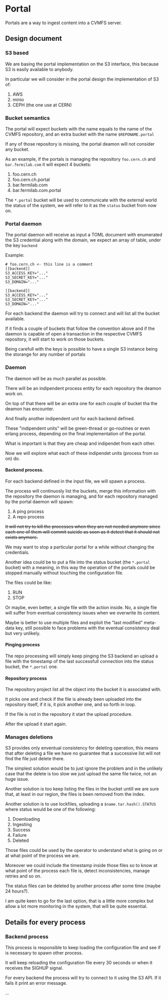 # Portal

Portals are a way to ingest content into a CVMFS server.

## Design document

### S3 based

We are basing the portal implementation on the S3 interface, this because S3 is easily available to anybody.

In particular we will consider in the portal design the implementation of S3 of:

1. AWS
2. minio
3. CEPH (the one use at CERN)

### Bucket semantics

The portal will expect buckets with the name equals to the name of the CVMFS
repository, and an extra bucket with the name `$REPONAME.portal`

If any of those repository is missing, the portal deamon will not consider any
bucket.

As an example, if the portals is managing the repository `foo.cern.ch` and
`bar.fermilab.com` it will expect 4 buckets:

1. foo.cern.ch
2. foo.cern.ch.portal
3. bar.fermilab.com
4. bar.fermilab.com.portal

The `*.portal` bucket will be used to communicate with the external world the
status of the system, we will refer to it as the `status` bucket from now on.

### Portal daemon

The portal daemon will receive as input a TOML document with enumerated the S3
credential along with the domain, we expect an array of table, under the key
`backend`

Example:

```
# foo.cern.ch <- this line is a comment
[[backend]]
S3_ACCESS_KEY="..."
S3_SECRET_KEY="..."
S3_DOMAIN="..."

[[backend]]
S3_ACCESS_KEY="..."
S3_SECRET_KEY="..."
S3_DOMAIN="..."
```

For each backend the daemon will try to connect and will list all the bucket
available.

If it finds a couple of buckets that follow the convention above and if the
daemon is capable of open a transaction in the respective CVMFS repository, it
will start to work on those buckets.

Being carefull with the keys is possible to have a single S3 instance being the
storange for any number of portals

### Daemon

The daemon will be as much parallel as possible.

There will be an indipendent process entity for each repository the deamon work
on.

On top of that there will be an extra one for each couple of bucket tha the
deamon has encounter.

And finally another indipendent unit for each backend defined.

These "indipendent units" will be green-thread or go-routines or even erlang
process, depending on the final implementation of the portal.

What is important is that they are cheap and indipendet from each other.

Now we will explore what each of these indipendet units (process from so on)
do.

#### Backend process.

For each backend defined in the input file, we will spawn a process.

The process will continuosly list the buckets, merge this information with the
repository the daemon is managing, and for each repository managed by the
portal daemon will spawn:

1. A ping process
2. A repo process

~~It will not try to kill the processes when they are not needed anymore since
each one of them will commit suicide as soon as it detect that it should not
exists anymore.~~

We may want to stop a particular portal for a while without changing the
credentials.

Another idea could be to put a file into the status bucket (the `*.portal`
bucket) with a meaning, in this way the operation of the portals could be
stopped manually without touching the configuration file.

The files could be like:

1. RUN
2. STOP

Or maybe, even better, a single file with the action inside. No, a single file
will suffer from eventual consistency issues when we overwrite its content.

Maybe is better to use multiple files and exploit the "last modified" meta-data
key, still possible to face problems with the eventual consistency deal but
very unlikely.

#### Pinging process

The repo processing will simply keep pinging the S3 backend an upload a file
with the timestamp of the last successfull connection into the status bucket,
the `*.portal` one.

#### Repository process

The repository project list all the object into the bucket it is associated
with.

It picks one and check if the file is already been uploaded into the repository
itself, if it is, it pick another one, and so forth in loop.

If the file is not in the repository it start the upload procedure.

After the upload it start again.

### Manages deletions

S3 provides only enventual consistency for deleting operation, this means that
after deleting a file we have no guarantee that a successive list will not find
the file just delete there.

The simplest solution would be to just ignore the problem and in the unlikely
case that the delete is too slow we just upload the same file twice, not an
huge issue.

Another solution is too keep listing the files in the bucket untill we are sure
that, at least in our region, the files is been removed from the index.

Another solution is to use lockfiles, uploading a `$name.tar.hash().STATUS` where status
would be one of the following:

1. Downloading
2. Ingesting
3. Success
4. Failure
5. Deleted

Those files could be used by the operator to understand what is going on or at
what point of the process we are.

Moreover we could include the timestamp inside those files so to know at what
point of the process each file is, detect inconsistencies, manage retries and
so on.

The status files can be deleted by another process after some time (maybe 24
hours?).

I am quite keen to go for the last option, that is a little more complex but
allow a lot more monitoring in the system, that will be quite essential.


## Details for every process

### Backend process

This process is responsible to keep loading the configuration file and see if
is necessary to spawn other process.

It will keep reloading the configuration file every 30 seconds or when it
receives the SIGHUP signal.

For every backend the process will try to connect to it using the S3 API.
If it fails it print an error message.

...

